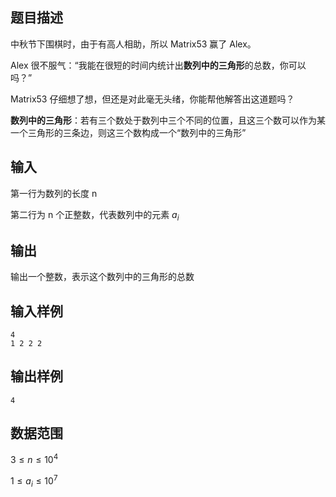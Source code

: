## 题目描述

中秋节下围棋时，由于有高人相助，所以 Matrix53 赢了 Alex。

Alex 很不服气：“我能在很短的时间内统计出**数列中的三角形**的总数，你可以吗？”

Matrix53 仔细想了想，但还是对此毫无头绪，你能帮他解答出这道题吗？

**数列中的三角形**：若有三个数处于数列中三个不同的位置，且这三个数可以作为某一个三角形的三条边，则这三个数构成一个“数列中的三角形”

## 输入

第一行为数列的长度 n

第二行为 n 个正整数，代表数列中的元素 $a_i$

## 输出

输出一个整数，表示这个数列中的三角形的总数

## 输入样例

    4
    1 2 2 2

## 输出样例

    4

## 数据范围

$3\leq n \leq 10^4$

$1\leq a_i \leq 10^7$
